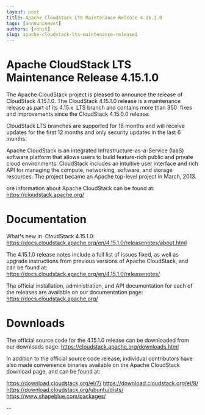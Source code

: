 ```yaml
---
layout: post
title: Apache CloudStack LTS Maintenance Release 4.15.1.0
tags: [announcement]
authors: [rohit]
slug: apache-cloudstack-lts-maintenance-release1
---
```

# Apache CloudStack LTS Maintenance Release 4.15.1.0

The Apache CloudStack project is pleased to announce the release of CloudStack 4.15.1.0.
The CloudStack 4.15.1.0 release is a maintenance release as part of its 4.15.x  LTS branch and contains more than 350  fixes and improvements since the CloudStack 4.15.0.0 release.

CloudStack LTS branches are supported for 18 months and will receive updates for the first 12 months and only security updates in the last 6 months.

Apache CloudStack is an integrated Infrastructure-as-a-Service (IaaS) software platform that allows users to build feature-rich public and private cloud environments. CloudStack includes an intuitive user interface and rich API for managing the compute, networking, software, and storage resources. The project became an Apache top-level project in March, 2013.

ore information about Apache CloudStack can be found at:
https://cloudstack.apache.org/

# Documentation

What's new in  CloudStack 4.15.1.0:
https://docs.cloudstack.apache.org/en/4.15.1.0/releasenotes/about.html

The 4.15.1.0 release notes include a full list of issues fixed, as well as upgrade instructions from previous versions of Apache CloudStack, and can be found at:
https://docs.cloudstack.apache.org/en/4.15.1.0/releasenotes/

The official installation, administration, and API documentation for each of the releases are available on our documentation page:
https://docs.cloudstack.apache.org/

# Downloads

The official source code for the 4.15.1.0 release can be downloaded from our downloads page:
https://cloudstack.apache.org/downloads.html

In addition to the official source code release, individual contributors have also made convenience binaries available on the Apache CloudStack download page, and can be found at:

https://download.cloudstack.org/el/7/
https://download.cloudstack.org/el/8/
https://download.cloudstack.org/ubuntu/dists/
https://www.shapeblue.com/packages/

--

